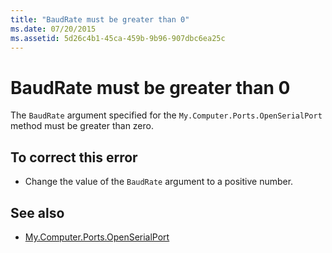 ```yaml
---
title: "BaudRate must be greater than 0"
ms.date: 07/20/2015
ms.assetid: 5d26c4b1-45ca-459b-9b96-907dbc6ea25c
---
```

# BaudRate must be greater than 0
The `BaudRate` argument specified for the `My.Computer.Ports.OpenSerialPort` method must be greater than zero.  
  
## To correct this error  
  
- Change the value of the `BaudRate` argument to a positive number.  
  
## See also

- [My.Computer.Ports.OpenSerialPort](xref:Microsoft.VisualBasic.Devices.Ports.OpenSerialPort%2A)
